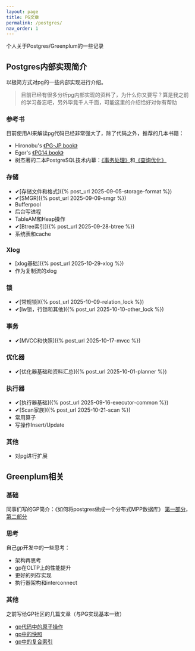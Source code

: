 ```yaml
---
layout: page
title: PG文章
permalink: /postgres/
nav_order: 1
---
```

个人关于Postgres/Greenplum的一些记录

## Postgres内部实现简介
以极简方式对pg的一些内部实现进行介绍。
> 目前已经有很多分析pg内部实现的资料了，为什么你又要写？算是我之前的学习备忘吧，另外毕竟千人千面，可能这里的介绍恰好对你有帮助

### 参考书
目前使用AI来解读pg代码已经非常强大了，除了代码之外，推荐的几本书籍：
* Hironobu's [《PG-JP book》](https://www.interdb.jp/pg/)
* Egor's [《PG14 book》](https://postgrespro.com/community/books/internals)
* 树杰著的二本PostgreSQL技术内幕：[《事务处理》](https://book.douban.com/subject/35543446/)和[《查询优化》](https://book.douban.com/subject/30256561/)

### 存储
* ✔[存储文件和格式]({% post_url 2025-09-05-storage-format %})
* ✔[SMGR]({% post_url 2025-09-09-smgr %})
* Bufferpool
* 后台写进程
* TableAM和Heap操作
* ✔[Btree索引]({% post_url 2025-09-28-btree %})
* 系统表和cache

### Xlog
* [xlog基础]({% post_url 2025-10-29-xlog %})
* 作为复制流的xlog

### 锁
* ✔[常规锁]({% post_url 2025-10-09-relation_lock %})
* ✔[lw锁，行锁和其他]({% post_url 2025-10-10-other_lock %})

### 事务
* ✔[MVCC和快照]({% post_url 2025-10-17-mvcc %})

### 优化器
* ✔[优化器基础和资料汇总]({% post_url 2025-10-01-planner %})

### 执行器
* ✔[执行器基础]({% post_url 2025-09-16-executor-common %})
* ✔[Scan家族]({% post_url 2025-10-21-scan %})
* 常用算子
* 写操作Insert/Update

### 其他
* 对pg进行扩展

## Greenplum相关
### 基础
同事们写的GP简介：《如何将postgres做成一个分布式MPP数据库》 
[第一部分](https://www.infoq.cn/article/3IJ7L8HVR2MXhqaqI2RA)，[第二部分](https://www.infoq.cn/article/iadfebtb1y0mojlvrscu)

### 思考
自己gp开发中的一些思考：
* 架构再思考
* gp在OLTP上的性能提升
* 更好的列存实现
* 执行器架构和interconnect

### 其他
之前写给GP社区的几篇文章（与PG实现基本一致）
* [gp代码中的原子操作](https://blog.csdn.net/gp_community/article/details/124636303)
* [gp中的快照](https://blog.csdn.net/chrisy521/article/details/122590844)
* [gp中的复合索引](https://juejin.cn/post/6876618512350216205)

